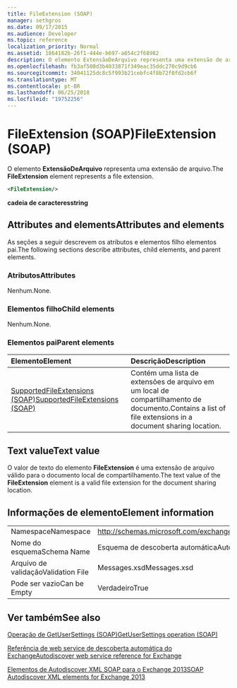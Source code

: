 ```yaml
---
title: FileExtension (SOAP)
manager: sethgros
ms.date: 09/17/2015
ms.audience: Developer
ms.topic: reference
localization_priority: Normal
ms.assetid: 1864182b-26f1-444e-b697-a654c2f68982
description: O elemento ExtensãoDeArquivo representa uma extensão de arquivo.
ms.openlocfilehash: fb3af508d3b4033871f349eac35ddc270c9d9cb6
ms.sourcegitcommit: 34041125dc8c5f993b21cebfc4f8b72f0fd2cb6f
ms.translationtype: MT
ms.contentlocale: pt-BR
ms.lasthandoff: 06/25/2018
ms.locfileid: "19752256"
---
```

# <a name="fileextension-soap"></a><span data-ttu-id="92b39-103">FileExtension (SOAP)</span><span class="sxs-lookup"><span data-stu-id="92b39-103">FileExtension (SOAP)</span></span>

<span data-ttu-id="92b39-104">O elemento **ExtensãoDeArquivo** representa uma extensão de arquivo.</span><span class="sxs-lookup"><span data-stu-id="92b39-104">The **FileExtension** element represents a file extension.</span></span> 
  
```XML
<FileExtension/>
```

 <span data-ttu-id="92b39-105">**cadeia de caracteres**</span><span class="sxs-lookup"><span data-stu-id="92b39-105">**string**</span></span>
## <a name="attributes-and-elements"></a><span data-ttu-id="92b39-106">Attributes and elements</span><span class="sxs-lookup"><span data-stu-id="92b39-106">Attributes and elements</span></span>

<span data-ttu-id="92b39-107">As seções a seguir descrevem os atributos e elementos filho elementos pai.</span><span class="sxs-lookup"><span data-stu-id="92b39-107">The following sections describe attributes, child elements, and parent elements.</span></span>
  
### <a name="attributes"></a><span data-ttu-id="92b39-108">Atributos</span><span class="sxs-lookup"><span data-stu-id="92b39-108">Attributes</span></span>

<span data-ttu-id="92b39-109">Nenhum.</span><span class="sxs-lookup"><span data-stu-id="92b39-109">None.</span></span>
  
### <a name="child-elements"></a><span data-ttu-id="92b39-110">Elementos filho</span><span class="sxs-lookup"><span data-stu-id="92b39-110">Child elements</span></span>

<span data-ttu-id="92b39-111">Nenhum.</span><span class="sxs-lookup"><span data-stu-id="92b39-111">None.</span></span>
  
### <a name="parent-elements"></a><span data-ttu-id="92b39-112">Elementos pai</span><span class="sxs-lookup"><span data-stu-id="92b39-112">Parent elements</span></span>

|<span data-ttu-id="92b39-113">**Elemento**</span><span class="sxs-lookup"><span data-stu-id="92b39-113">**Element**</span></span>|<span data-ttu-id="92b39-114">**Descrição**</span><span class="sxs-lookup"><span data-stu-id="92b39-114">**Description**</span></span>|
|:-----|:-----|
|[<span data-ttu-id="92b39-115">SupportedFileExtensions (SOAP)</span><span class="sxs-lookup"><span data-stu-id="92b39-115">SupportedFileExtensions (SOAP)</span></span>](supportedfileextensions-soap.md) <br/> |<span data-ttu-id="92b39-116">Contém uma lista de extensões de arquivo em um local de compartilhamento de documento.</span><span class="sxs-lookup"><span data-stu-id="92b39-116">Contains a list of file extensions in a document sharing location.</span></span>  <br/> |
   
## <a name="text-value"></a><span data-ttu-id="92b39-117">Text value</span><span class="sxs-lookup"><span data-stu-id="92b39-117">Text value</span></span>

<span data-ttu-id="92b39-118">O valor de texto do elemento **FileExtension** é uma extensão de arquivo válido para o documento local de compartilhamento.</span><span class="sxs-lookup"><span data-stu-id="92b39-118">The text value of the **FileExtension** element is a valid file extension for the document sharing location.</span></span> 
  
## <a name="element-information"></a><span data-ttu-id="92b39-119">Informações de elemento</span><span class="sxs-lookup"><span data-stu-id="92b39-119">Element information</span></span>

|||
|:-----|:-----|
|<span data-ttu-id="92b39-120">Namespace</span><span class="sxs-lookup"><span data-stu-id="92b39-120">Namespace</span></span>  <br/> |http://schemas.microsoft.com/exchange/2010/Autodiscover  <br/> |
|<span data-ttu-id="92b39-121">Nome do esquema</span><span class="sxs-lookup"><span data-stu-id="92b39-121">Schema Name</span></span>  <br/> |<span data-ttu-id="92b39-122">Esquema de descoberta automática</span><span class="sxs-lookup"><span data-stu-id="92b39-122">Autodiscover schema</span></span>  <br/> |
|<span data-ttu-id="92b39-123">Arquivo de validação</span><span class="sxs-lookup"><span data-stu-id="92b39-123">Validation File</span></span>  <br/> |<span data-ttu-id="92b39-124">Messages.xsd</span><span class="sxs-lookup"><span data-stu-id="92b39-124">Messages.xsd</span></span>  <br/> |
|<span data-ttu-id="92b39-125">Pode ser vazio</span><span class="sxs-lookup"><span data-stu-id="92b39-125">Can be Empty</span></span>  <br/> |<span data-ttu-id="92b39-126">Verdadeiro</span><span class="sxs-lookup"><span data-stu-id="92b39-126">True</span></span>  <br/> |
   
## <a name="see-also"></a><span data-ttu-id="92b39-127">Ver também</span><span class="sxs-lookup"><span data-stu-id="92b39-127">See also</span></span>



[<span data-ttu-id="92b39-128">Operação de GetUserSettings (SOAP)</span><span class="sxs-lookup"><span data-stu-id="92b39-128">GetUserSettings operation (SOAP)</span></span>](getusersettings-operation-soap.md)


[<span data-ttu-id="92b39-129">Referência de web service de descoberta automática do Exchange</span><span class="sxs-lookup"><span data-stu-id="92b39-129">Autodiscover web service reference for Exchange</span></span>](autodiscover-web-service-reference-for-exchange.md)
  
[<span data-ttu-id="92b39-130">Elementos de Autodiscover XML SOAP para o Exchange 2013</span><span class="sxs-lookup"><span data-stu-id="92b39-130">SOAP Autodiscover XML elements for Exchange 2013</span></span>](soap-autodiscover-xml-elements-for-exchange-2013.md)

